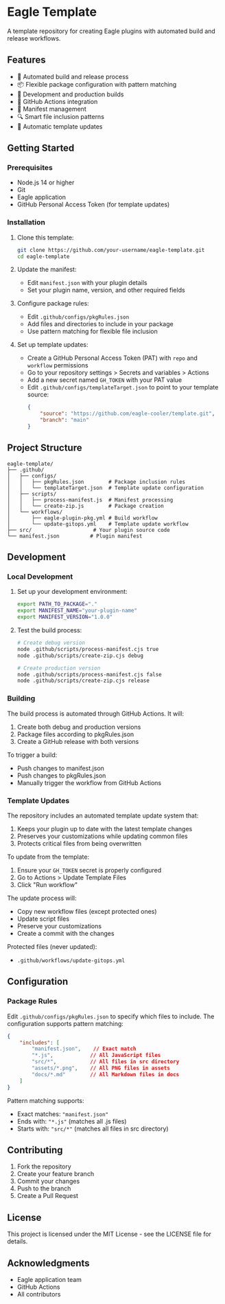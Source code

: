 # Eagle Template

A template repository for creating Eagle plugins with automated build and release workflows.

## Features

- 🚀 Automated build and release process
- 📦 Flexible package configuration with pattern matching
- 🔧 Development and production builds
- 🎯 GitHub Actions integration
- 📝 Manifest management
- 🔍 Smart file inclusion patterns
- 🔄 Automatic template updates

## Getting Started

### Prerequisites

- Node.js 14 or higher
- Git
- Eagle application
- GitHub Personal Access Token (for template updates)

### Installation

1. Clone this template:
   ```bash
   git clone https://github.com/your-username/eagle-template.git
   cd eagle-template
   ```

2. Update the manifest:
   - Edit `manifest.json` with your plugin details
   - Set your plugin name, version, and other required fields

3. Configure package rules:
   - Edit `.github/configs/pkgRules.json`
   - Add files and directories to include in your package
   - Use pattern matching for flexible file inclusion

4. Set up template updates:
   - Create a GitHub Personal Access Token (PAT) with `repo` and `workflow` permissions
   - Go to your repository settings > Secrets and variables > Actions
   - Add a new secret named `GH_TOKEN` with your PAT value
   - Edit `.github/configs/templateTarget.json` to point to your template source:
     ```json
     {
         "source": "https://github.com/eagle-cooler/template.git",
         "branch": "main"
     }
     ```

## Project Structure

```
eagle-template/
├── .github/
│   ├── configs/
│   │   ├── pkgRules.json        # Package inclusion rules
│   │   └── templateTarget.json  # Template update configuration
│   ├── scripts/
│   │   ├── process-manifest.js  # Manifest processing
│   │   └── create-zip.js        # Package creation
│   └── workflows/
│       ├── eagle-plugin-pkg.yml # Build workflow
│       └── update-gitops.yml    # Template update workflow
├── src/                    # Your plugin source code
└── manifest.json          # Plugin manifest
```

## Development

### Local Development

1. Set up your development environment:
   ```bash
   export PATH_TO_PACKAGE="."
   export MANIFEST_NAME="your-plugin-name"
   export MANIFEST_VERSION="1.0.0"
   ```

2. Test the build process:
   ```bash
   # Create debug version
   node .github/scripts/process-manifest.cjs true
   node .github/scripts/create-zip.cjs debug

   # Create production version
   node .github/scripts/process-manifest.cjs false
   node .github/scripts/create-zip.cjs release
   ```

### Building

The build process is automated through GitHub Actions. It will:
1. Create both debug and production versions
2. Package files according to pkgRules.json
3. Create a GitHub release with both versions

To trigger a build:
- Push changes to manifest.json
- Push changes to pkgRules.json
- Manually trigger the workflow from GitHub Actions

### Template Updates

The repository includes an automated template update system that:
1. Keeps your plugin up to date with the latest template changes
2. Preserves your customizations while updating common files
3. Protects critical files from being overwritten

To update from the template:
1. Ensure your `GH_TOKEN` secret is properly configured
2. Go to Actions > Update Template Files
3. Click "Run workflow"

The update process will:
- Copy new workflow files (except protected ones)
- Update script files
- Preserve your customizations
- Create a commit with the changes

Protected files (never updated):
- `.github/workflows/update-gitops.yml`

## Configuration

### Package Rules

Edit `.github/configs/pkgRules.json` to specify which files to include. The configuration supports pattern matching:

```json
{
    "includes": [
        "manifest.json",    // Exact match
        "*.js",            // All JavaScript files
        "src/*",           // All files in src directory
        "assets/*.png",    // All PNG files in assets
        "docs/*.md"        // All Markdown files in docs
    ]
}
```

Pattern matching supports:
- Exact matches: `"manifest.json"`
- Ends with: `"*.js"` (matches all .js files)
- Starts with: `"src/*"` (matches all files in src directory)


## Contributing

1. Fork the repository
2. Create your feature branch
3. Commit your changes
4. Push to the branch
5. Create a Pull Request

## License

This project is licensed under the MIT License - see the LICENSE file for details.

## Acknowledgments

- Eagle application team
- GitHub Actions
- All contributors

